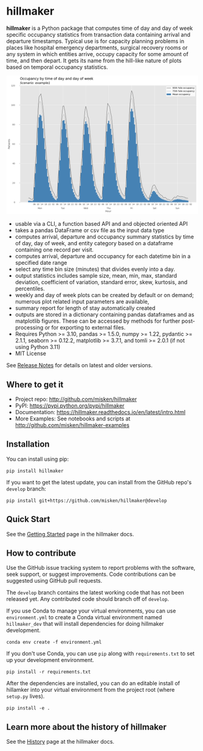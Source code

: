 # hillmaker

**hillmaker** is a Python package that computes time of day and day of week specific
occupancy statistics from transaction data containing arrival and departure
timestamps. Typical use is for capacity planning problems in places like
hospital emergency departments, surgical recovery rooms or any system in which
entities arrive, occupy capacity for some amount of time, and then depart. It
gets its name from the hill-like nature of plots based on temporal occupancy
statistics.

![hillmaker Screenshot](docs/images/example1_occupancy_week.png "hillmaker screenshot")

- usable via a CLI, a function based API and and objected oriented API
- takes a pandas DataFrame or csv file as the input data type
- computes arrival, departure and occupancy summary statistics
  by time of day, day of week, and entity category based on a dataframe containing one
  record per visit.
- computes arrival, departure and occupancy for each datetime bin in a specified date range
- select any time bin size (minutes) that divides evenly into a day.
- output statistics includes sample size, mean, min, max, standard deviation,
  coefficient of variation, standard error, skew, kurtosis, and percentiles.
- weekly and day of week plots can be created by default or on demand; numerous plot related input parameters are available,
- summary report for length of stay automatically created
- outputs are stored in a dictionary containing pandas dataframes and as matplotlib figures. These can be accessed by methods for further post-processing or for exporting to external files.
- Requires Python >= 3.10, pandas >= 1.5.0, numpy >= 1.22, pydantic >= 2.1.1, seaborn >= 0.12.2, matplotlib >= 3.7.1, and tomli >= 2.0.1 (if not using Python 3.11)
- MIT License

See [Release Notes](https://github.com/misken/hillmaker/blob/develop/RELEASE.rst) for details on latest and older versions.

Where to get it
---------------

* Project repo: http://github.com/misken/hillmaker
* PyPI: https://pypi.python.org/pypi/hillmaker
* Documentation: https://hillmaker.readthedocs.io/en/latest/intro.html
* More Examples: See notebooks and scripts at http://github.com/misken/hillmaker-examples

Installation
-------------

You can install using pip:

    pip install hillmaker
    
If you want to get the latest update, you can install from the GitHub repo's `develop` branch:

    pip install git+https://github.com/misken/hillmaker@develop

Quick Start
-----------

See the [Getting Started](https://hillmaker.readthedocs.io/en/latest/getting_started.html) page in the hillmaker docs.

How to contribute
-----------------

Use the GitHub issue tracking system to report problems with the software, seek support, or suggest improvements. 
Code contributions can be suggested using GitHub pull requests. 

The `develop` branch contains the latest working code that has not been released yet. Any contributed code should
branch off of `develop`.

If you use Conda to manage your virtual environments, you can use `environment.yml` to create a Conda
virtual environment named `hillmaker_dev` that will install dependencies for doing hillmaker development.

    conda env create -f environment.yml

If you don't use Conda, you can use `pip` along with `requirements.txt` to set up your development environment.

    pip install -r requirements.txt
    
After the dependencies are installed, you can do an editable install of hillamker into your virtual environment from the project root (where `setup.py` lives).

    pip install -e .

Learn more about the history of hillmaker
-----------------------------------------

See the [History](https://hillmaker.readthedocs.io/en/latest/history.html) page at the hillmaker docs.
